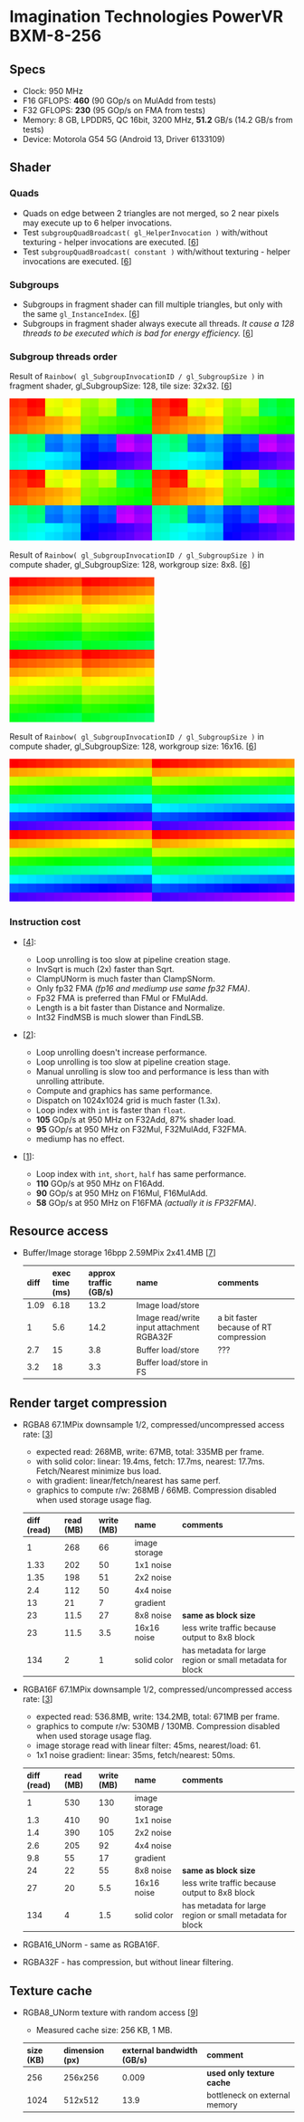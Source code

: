 
# Imagination Technologies PowerVR BXM-8-256

## Specs

* Clock: 950 MHz
* F16 GFLOPS: **460** (90 GOp/s on MulAdd from tests)
* F32 GFLOPS: **230** (95 GOp/s on FMA from tests)
* Memory: 8 GB, LPDDR5, QC 16bit, 3200 MHz, **51.2** GB/s (14.2 GB/s from tests)
* Device: Motorola G54 5G (Android 13, Driver 6133109)


## Shader

### Quads

* Quads on edge between 2 triangles are not merged, so 2 near pixels may execute up to 6 helper invocations.
* Test `subgroupQuadBroadcast( gl_HelperInvocation )` with/without texturing - helper invocations are executed. [[6](../GPU_Benchmarks.md#6-Subgroups)]
* Test `subgroupQuadBroadcast( constant )` with/without texturing - helper invocations are executed. [[6](../GPU_Benchmarks.md#6-Subgroups)]


### Subgroups

* Subgroups in fragment shader can fill multiple triangles, but only with the same `gl_InstanceIndex`. [[6](../GPU_Benchmarks.md#6-Subgroups)]
* Subgroups in fragment shader always execute all threads. *It cause a 128 threads to be executed which is bad for energy efficiency.* [[6](../GPU_Benchmarks.md#6-Subgroups)]


### Subgroup threads order

Result of `Rainbow( gl_SubgroupInvocationID / gl_SubgroupSize )` in fragment shader, gl_SubgroupSize: 128, tile size: 32x32. [[6](../GPU_Benchmarks.md#6-Subgroups)]

![](img/graphics-subgroups/powervr-bxm.png)

Result of `Rainbow( gl_SubgroupInvocationID / gl_SubgroupSize )` in compute shader, gl_SubgroupSize: 128, workgroup size: 8x8. [[6](../GPU_Benchmarks.md#6-Subgroups)]

![](img/compute-subgroups/powervr-bxm-8x8.png)

Result of `Rainbow( gl_SubgroupInvocationID / gl_SubgroupSize )` in compute shader, gl_SubgroupSize: 128, workgroup size: 16x16. [[6](../GPU_Benchmarks.md#6-Subgroups)]

![](img/compute-subgroups/powervr-bxm-16x16.png)


### Instruction cost

* [[4](../GPU_Benchmarks.md#4-Shader-instruction-benchmark)]:
	- Loop unrolling is too slow at pipeline creation stage.
	- InvSqrt is much (2x) faster than Sqrt.
	- ClampUNorm is much faster than ClampSNorm.
	- Only fp32 FMA *(fp16 and mediump use same fp32 FMA)*.
	- Fp32 FMA is preferred than FMul or FMulAdd.
	- Length is a bit faster than Distance and Normalize.
	- Int32 FindMSB is much slower than FindLSB.

* [[2](../GPU_Benchmarks.md#2-fp32-instruction-performance)]:
	- Loop unrolling doesn't increase performance.
	- Loop unrolling is too slow at pipeline creation stage.
	- Manual unrolling is slow too and performance is less than with unrolling attribute.
	- Compute and graphics has same performance.
	- Dispatch on 1024x1024 grid is much faster (1.3x).
	- Loop index with `int` is faster than `float`.
	- **105** GOp/s at 950 MHz on F32Add, 87% shader load.
	-  **95** GOp/s at 950 MHz on F32Mul, F32MulAdd, F32FMA.
	- mediump has no effect.

* [[1](../GPU_Benchmarks.md#1-fp16-instruction-performance)]:
	- Loop index with `int`, `short`, `half` has same performance.
	- **110** GOp/s at 950 MHz on F16Add.
	-  **90** GOp/s at 950 MHz on F16Mul, F16MulAdd.
	-  **58** GOp/s at 950 MHz on F16FMA *(actually it is FP32FMA)*.

## Resource access

* Buffer/Image storage 16bpp 2.59MPix 2x41.4MB [[7](../GPU_Benchmarks.md#7-BufferImage-storage-access)]

	| diff | exec time (ms) | approx traffic (GB/s) | name | comments |
	|---|---|---|------|----|
	| 1.09 | 6.18 | 13.2 | Image load/store                          | |
	| 1    | 5.6  | 14.2 | Image read/write input attachment RGBA32F | a bit faster because of RT compression |
	| 2.7  | 15   | 3.8  | Buffer load/store                         | ??? |
	| 3.2  | 18   | 3.3  | Buffer load/store in FS                   | |


## Render target compression

* RGBA8 67.1MPix downsample 1/2, compressed/uncompressed access rate: [[3](../GPU_Benchmarks.md#3-Render-target-compression)]
	- expected read: 268MB, write: 67MB, total: 335MB per frame.
	- with solid color: linear: 19.4ms, fetch: 17.7ms, nearest: 17.7ms. Fetch/Nearest minimize bus load.
	- with gradient: linear/fetch/nearest has same perf.
	- graphics to compute r/w: 268MB / 66MB. Compression disabled when used storage usage flag.
	
	| diff (read) | read (MB) | write (MB) | name | comments |
	|---|---|---|------|----|
	| 1    | 268  | 66  | image storage |
	| 1.33 | 202  | 50  | 1x1 noise     |
	| 1.35 | 198  | 51  | 2x2 noise     |
	| 2.4  | 112  | 50  | 4x4 noise     |
	| 13   |  21  |  7  | gradient      |
	| 23   | 11.5 | 27  | 8x8 noise     | **same as block size** |
	| 23   | 11.5 | 3.5 | 16x16 noise   | less write traffic because output to 8x8 block |
	| 134  | 2    | 1   | solid color   | has metadata for large region or small metadata for block |


* RGBA16F 67.1MPix downsample 1/2, compressed/uncompressed access rate: [[3](../GPU_Benchmarks.md#3-Render-target-compression)]
	- expected read: 536.8MB, write: 134.2MB, total: 671MB per frame.
	- graphics to compute r/w: 530MB / 130MB. Compression disabled when used storage usage flag.
	- image storage read with linear filter: 45ms, nearest/load: 61.
	- 1x1 noise gradient: linear: 35ms, fetch/nearest: 50ms.
	
	| diff (read) | read (MB) | write (MB) | name | comments |
	|---|---|---|------|----|
	| 1   | 530 | 130 | image storage |
	| 1.3 | 410 | 90  | 1x1 noise     |
	| 1.4 | 390 | 105 | 2x2 noise     |
	| 2.6 | 205 | 92  | 4x4 noise     |
	| 9.8 | 55  | 17  | gradient      |
	| 24  | 22  | 55  | 8x8 noise     | **same as block size** |
	| 27  | 20  | 5.5 | 16x16 noise   | less write traffic because output to 8x8 block |
	| 134 | 4   | 1.5 | solid color   | has metadata for large region or small metadata for block |


* RGBA16_UNorm - same as RGBA16F.
* RGBA32F - has compression, but without linear filtering.


## Texture cache

* RGBA8_UNorm texture with random access [[9](../GPU_Benchmarks.md#9-Texture-cache)]
	- Measured cache size: 256 KB, 1 MB.
	
	| size (KB) | dimension (px) | external bandwidth (GB/s) | comment |
	|---|---|---|---|
	| 256  | 256x256 | 0.009 | **used only texture cache** |
	| 1024 | 512x512 | 13.9  | bottleneck on external memory |

